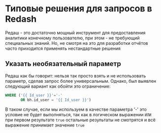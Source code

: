 # Типовые решения для запросов в Redash
Редаш - это достаточно мощный инструмент для предоставления аналитики конечному пользователю, при этом - не требующий специальных знаний. Но, не смотря на это для разработки отчётов часто приходится применять нестандартные решения
## Указать необязательный параметр ##
Редаш как бы говорит: нельзя так просто взять и не использовать параметр, сделав запрос более универсальным. Однако, был выявлен следующий вариант как обойти это ограничение:
```sql
WHERE ('{{ Id_user }}'='-'
       OR bh.id_user = '{{ Id_user }}')
```
В таком случае, если мы используем в качестве параметра '-' это условие не будет выполняться, так как в логическом выражении `ИЛИ` при первом результате `true` остальные результаты не смотрятся и всё выражение принимает значение `true`

